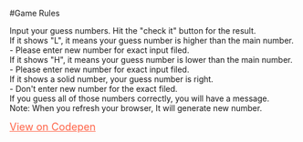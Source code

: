 #Game Rules
<p>
	Input your guess numbers. Hit the "check it" button for the result.<br>
	If it shows "L", it means your guess number is higher than the main number.<br>
	- Please enter new number for exact input filed.<br>
	If it shows "H", it means your guess number is lower than the main number.<br>
	- Please enter new number for exact input filed.<br>
	If it shows a solid number, your guess number is right.<br>
	- Don't enter new number for the exact filed.<br>
	If you guess all of those numbers correctly, you will have a message.<br>
	Note: When you refresh your browser, It will generate new number.
</p>
<a href="https://codepen.io/Fahad-webiconbd/pen/ejEXJw" style="color: tomato; font-size: 18px; font-weihgt: 700;">View on Codepen</a>

